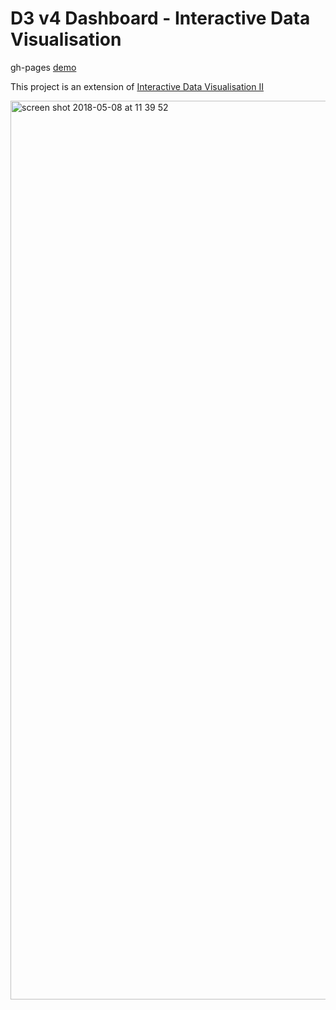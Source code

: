 # D3 v4 Dashboard - Interactive Data Visualisation

gh-pages [demo](https://shanegibney.github.io/Interactive-Data-Visualisation-3/)

This project is an extension of [Interactive Data Visualisation II](https://github.com/shanegibney/InteracIive-Data-Visualisation-II)

<a href="https://shanegibney.github.io/Interactive-Data-Visualisation-3/"><img width="1438" alt="screen shot 2018-05-08 at 11 39 52" src="https://user-images.githubusercontent.com/17167992/39752850-96f2a8fa-52b4-11e8-9d5d-dc5cc619a013.png"></a>

